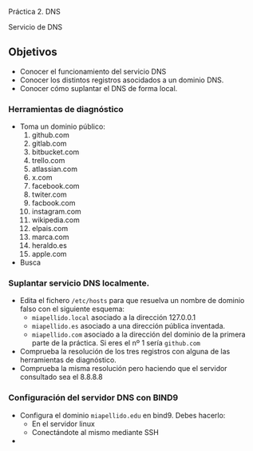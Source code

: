 Práctica 2. DNS

Servicio de DNS

## Objetivos

- Conocer el funcionamiento del servicio DNS
- Conocer los distintos registros asocidados a un dominio DNS.
- Conocer cómo suplantar el DNS de forma local.

### Herramientas de diagnóstico

- Toma un dominio público: 
  1. github.com
  2. gitlab.com
  3. bitbucket.com
  4. trello.com
  5. atlassian.com
  6. x.com
  7. facebook.com
  8. twiter.com
  9. facbook.com
  10. instagram.com
  11. wikipedia.com
  12. elpais.com
  13. marca.com
  14. heraldo.es
  15. apple.com
- Busca

### Suplantar servicio DNS localmente.

- Edita el fichero `/etc/hosts` para que resuelva un nombre de dominio falso con el siguiente esquema: 
  - `miapellido.local` asociado a la dirección 127.0.0.1
  - `miapellido.es` asociado a una dirección pública inventada.
  - `miapellido.com` asociado a la dirección del dominio de la primera parte de la práctica. Si eres el nº 1 sería `github.com`
- Comprueba la resolución de los tres registros con alguna de las herramientas de diagnóstico.
- Comprueba la misma resolución pero haciendo que el servidor consultado sea el 8.8.8.8

### Configuración del servidor  DNS con BIND9

- Configura el dominio `miapellido.edu` en bind9. Debes hacerlo:
  - En el servidor linux
  - Conectándote al mismo mediante SSH
- 
